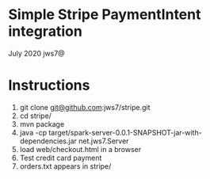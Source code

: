 # Simple Stripe PaymentIntent integration
July 2020 jws7@

# Instructions
1) git clone git@github.com:jws7/stripe.git
2) cd stripe/
3) mvn package
4) java -cp target/spark-server-0.0.1-SNAPSHOT-jar-with-dependencies.jar net.jws7.Server
5) load web/checkout.html in a browser
6) Test credit card payment
7) orders.txt appears in stripe/
